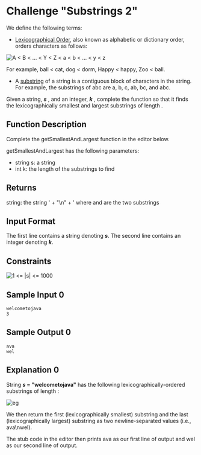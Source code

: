 # Challenge "Substrings 2"

We define the following terms:

* <a href="https://en.wikipedia.org/wiki/Lexicographic_order">Lexicographical Order</a>, 
also known as alphabetic or dictionary order, orders characters as follows:

![A < B < ... < Y < Z < a < b < ... < y < z](/docs/_images/img.png)


For example, ball < cat, dog < dorm, Happy < happy, Zoo < ball.

* A <a href="https://en.wikipedia.org/wiki/Substring">substring</a> of a string is a 
contiguous block of characters in the string. For example, the substrings of 
abc are a, b, c, ab, bc, and abc.

Given a string, **_s_** , and an integer, **_k_** , complete the function so that it finds the lexicographically smallest and largest substrings of length .

## Function Description

Complete the getSmallestAndLargest function in the editor below.

getSmallestAndLargest has the following parameters:

* string s: a string
* int k: the length of the substrings to find

## Returns

string: the string ' + "\n" + ' where and are the two substrings

## Input Format

The first line contains a string denoting **_s_**.
The second line contains an integer denoting **_k_**.

## Constraints

![1 <= |s| <= 1000](/docs/_images/img_1.png)


## Sample Input 0

```
welcometojava
3
```

## Sample Output 0

```
ava
wel
```

## Explanation 0

String **_s_ = "welcometojava"** has the following lexicographically-ordered substrings of length :

![eg](/docs/_images/img_2.png)

We then return the first (lexicographically smallest) substring and the last (lexicographically largest) 
substring as two newline-separated values (i.e., ava\nwel).

The stub code in the editor then prints ava as our first line of output and wel as our second line of output.